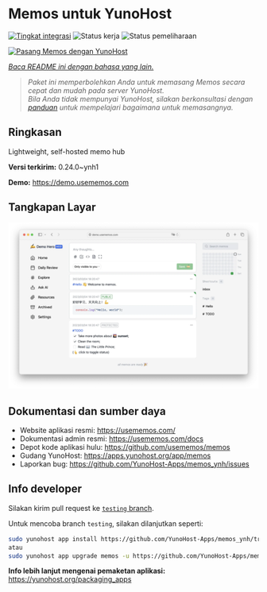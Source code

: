 <!--
N.B.: README ini dibuat secara otomatis oleh <https://github.com/YunoHost/apps/tree/master/tools/readme_generator>
Ini TIDAK boleh diedit dengan tangan.
-->

# Memos untuk YunoHost

[![Tingkat integrasi](https://apps.yunohost.org/badge/integration/memos)](https://ci-apps.yunohost.org/ci/apps/memos/)
![Status kerja](https://apps.yunohost.org/badge/state/memos)
![Status pemeliharaan](https://apps.yunohost.org/badge/maintained/memos)

[![Pasang Memos dengan YunoHost](https://install-app.yunohost.org/install-with-yunohost.svg)](https://install-app.yunohost.org/?app=memos)

*[Baca README ini dengan bahasa yang lain.](./ALL_README.md)*

> *Paket ini memperbolehkan Anda untuk memasang Memos secara cepat dan mudah pada server YunoHost.*  
> *Bila Anda tidak mempunyai YunoHost, silakan berkonsultasi dengan [panduan](https://yunohost.org/install) untuk mempelajari bagaimana untuk memasangnya.*

## Ringkasan

Lightweight, self-hosted memo hub

**Versi terkirim:** 0.24.0~ynh1

**Demo:** <https://demo.usememos.com>

## Tangkapan Layar

![Tangkapan Layar pada Memos](./doc/screenshots/demo.webp)

## Dokumentasi dan sumber daya

- Website aplikasi resmi: <https://usememos.com/>
- Dokumentasi admin resmi: <https://usememos.com/docs>
- Depot kode aplikasi hulu: <https://github.com/usememos/memos>
- Gudang YunoHost: <https://apps.yunohost.org/app/memos>
- Laporkan bug: <https://github.com/YunoHost-Apps/memos_ynh/issues>

## Info developer

Silakan kirim pull request ke [`testing` branch](https://github.com/YunoHost-Apps/memos_ynh/tree/testing).

Untuk mencoba branch `testing`, silakan dilanjutkan seperti:

```bash
sudo yunohost app install https://github.com/YunoHost-Apps/memos_ynh/tree/testing --debug
atau
sudo yunohost app upgrade memos -u https://github.com/YunoHost-Apps/memos_ynh/tree/testing --debug
```

**Info lebih lanjut mengenai pemaketan aplikasi:** <https://yunohost.org/packaging_apps>

